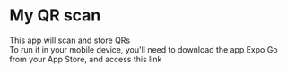 # My QR scan

This app will scan and store QRs 
</br>
To run it in your mobile device, you'll need to download the app Expo Go from your App Store, and access this link 